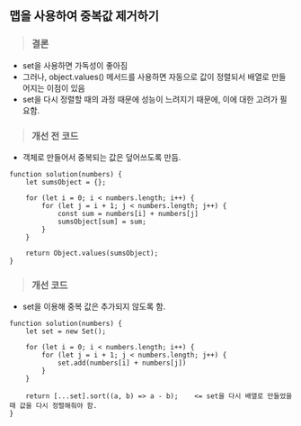## 맵을 사용하여 중복값 제거하기

> ### 결론
- set을 사용하면 가독성이 좋아짐
- 그러나, object.values() 메서드를 사용하면 자동으로 값이 정렬되서 배열로 만들어지는 이점이 있음
- set을 다시 정렬할 때의 과정 때문에 성능이 느려지기 때문에, 이에 대한 고려가 필요함.

> ### 개선 전 코드
- 객체로 만들어서 중복되는 값은 덮어쓰도록 만듬.

```
function solution(numbers) {
    let sumsObject = {};
    
    for (let i = 0; i < numbers.length; i++) {
        for (let j = i + 1; j < numbers.length; j++) {
            const sum = numbers[i] + numbers[j]
            sumsObject[sum] = sum;
        }
    }
    
    return Object.values(sumsObject);
}
```

> ### 개선 코드
- set을 이용해 중복 값은 추가되지 않도록 함.

```
function solution(numbers) {
    let set = new Set();
    
    for (let i = 0; i < numbers.length; i++) {
        for (let j = i + 1; j < numbers.length; j++) {
            set.add(numbers[i] + numbers[j])
        }
    }
    
    return [...set].sort((a, b) => a - b);    <= set을 다시 배열로 만들었을 때 값을 다시 정렬해줘야 함.
}
```
